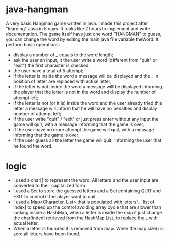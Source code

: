# java-hangman
A very basic Hangman game written in java.
I made this project after "learning" Java in 5 days. It tooks like 2 hours to implement and write documentation.
The game itself have just one word "HANGMAN" to guess, you can change the word by editing the main.java file variable theWord.
It perform basic operations:
- display a number of _ equals to the word length;
- ask the user an input, it the user write a word (different from "quit" or "exit") the first character is checked;
- the user have a total of 5 attempt;
- if the letter is inside the word a message will be displayed and the _ in position of letter are replaced with actual letter;
- if the letter is not inside the word a message will be displayed informing the player that the letter is not in the word and display the number of attempt left;
- if the letter is not (or it is) inside the word and the user already tried this letter a message will inform that he will have no penalties and display number of attempt left;
- if the user write "quit" / "exit" or just press enter without any input the game will quit, with a message informing that the game is over;
- if the user have no more attempt the game will quit, with a message informing that the game is over;
- if the user guess all the letter the game will quit, informing the user that he found the word.

# logic
- I used a char[] to represent the word. All letters and the user input are converted to their capitalized form .
- I used a Set<Character> to store the guessed letters and a Set<String> containing QUIT and EXIT to control if the player want to quit.
- I used a Map<Character, List<Integer>> that is populated with letters[... list of index] to speed up the control avoiding array cycle that are slower than looking inside a HashMap, when a letter is inside the map it just change the char[index] retrieved from the HashMap List, to replace the _ with actual letter.
- When a letter is founded it is removed from map. When the map.size() is zero all letters have been found.
